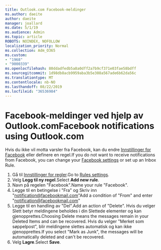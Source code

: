 ```yaml
---
title: Outlook.com Facebook-meldinger
ms.author: daeite
author: daeite
manager: joallard
ms.date: 5/1/19
ms.audience: Admin
ms.topic: article
ROBOTS: NOINDEX, NOFOLLOW
localization_priority: Normal
ms.collection: Adm_O365
ms.custom:
- "1968"
- "9000339"
ms.openlocfilehash: 80ddadfedb5a8a0dff2a7b9cf371e03fae58bdff
ms.sourcegitcommit: 1d98db8acb9959aba3b5e308a567ade6b62da56c
ms.translationtype: MT
ms.contentlocale: nb-NO
ms.lasthandoff: 08/22/2019
ms.locfileid: "36536984"
---
```

# <a name="facebook-notifications-using-outlookcom"></a><span data-ttu-id="5718d-102">Facebook-meldinger ved hjelp av Outlook.com</span><span class="sxs-lookup"><span data-stu-id="5718d-102">Facebook notifications using Outlook.com</span></span>

<span data-ttu-id="5718d-103">Hvis du ikke vil motta varsler fra Facebook, kan du endre [Innstillinger for Facebook](https://www.facebook.com/settings?tab=notifications) eller definere en regel.</span><span class="sxs-lookup"><span data-stu-id="5718d-103">If you do not want to receive notifications from Facebook, you can change your [Facebook settings](https://www.facebook.com/settings?tab=notifications) or set up an Inbox Rule.</span></span>

1. <span data-ttu-id="5718d-104">Gå til [Innstillinger for regler](https://outlook.live.com/mail/options/mail/rules/inboxRules).</span><span class="sxs-lookup"><span data-stu-id="5718d-104">Go to [Rules settings](https://outlook.live.com/mail/options/mail/rules/inboxRules).</span></span>
1. <span data-ttu-id="5718d-105">Velg **Legg til ny regel**.</span><span class="sxs-lookup"><span data-stu-id="5718d-105">Select **Add new rule**.</span></span>
1. <span data-ttu-id="5718d-106">Navn på regelen "Facebook".</span><span class="sxs-lookup"><span data-stu-id="5718d-106">Name your rule "Facebook".</span></span>
1. <span data-ttu-id="5718d-107">Legge til en betingelse i "Fra" og Skriv inn "notification@facebookmail.com"</span><span class="sxs-lookup"><span data-stu-id="5718d-107">Add a condition of "From" and enter "notification@facebookmail.com"</span></span>
1. <span data-ttu-id="5718d-108">Legge til en handling av "Del".</span><span class="sxs-lookup"><span data-stu-id="5718d-108">Add an action of "Delete".</span></span> <span data-ttu-id="5718d-109">Hvis du velger Slett betyr meldingene beholdes i din Slettede elementer og kan gjenopprettes.</span><span class="sxs-lookup"><span data-stu-id="5718d-109">Choosing Delete means the messages remain in your Deleted Items and can be recovered.</span></span> <span data-ttu-id="5718d-110">Hvis du velger "Merket som søppelpost", blir meldingene slettes automatisk og kan ikke gjenopprettes.</span><span class="sxs-lookup"><span data-stu-id="5718d-110">If you select "Mark as Junk", the messages will be automatically deleted and can't be recovered.</span></span>
1. <span data-ttu-id="5718d-111">Velg **Lagre**.</span><span class="sxs-lookup"><span data-stu-id="5718d-111">Select **Save**.</span></span>